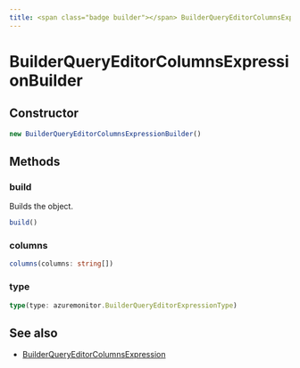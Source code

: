 ```yaml
---
title: <span class="badge builder"></span> BuilderQueryEditorColumnsExpressionBuilder
---
```

# <span class="badge builder"></span> BuilderQueryEditorColumnsExpressionBuilder

## Constructor

```typescript
new BuilderQueryEditorColumnsExpressionBuilder()
```
## Methods

### <span class="badge object-method"></span> build

Builds the object.

```typescript
build()
```

### <span class="badge object-method"></span> columns

```typescript
columns(columns: string[])
```

### <span class="badge object-method"></span> type

```typescript
type(type: azuremonitor.BuilderQueryEditorExpressionType)
```

## See also

 * <span class="badge object-type-interface"></span> [BuilderQueryEditorColumnsExpression](./object-BuilderQueryEditorColumnsExpression.md)
